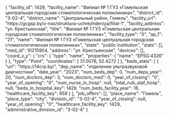 {
    "facility_id": 1429,
    "facility_name": "Филиал № 1 ГУЗ «Гомельская центральная городская стоматологическая поликлиника»",
    "district_id": "3-02-4",
    "district_name": "Центральный район, Гомель",
    "facility_url": "https:\/\/gcgsp.by\/o-nas\/struktura-uchrezhdeniya\/filial-1",
    "facility_address": "ул. Крестьянская",
    "title": "Филиал № 1 ГУЗ «Гомельская центральная городская стоматологическая поликлиника»",
    "facility_type": "0",
    "ap_1": "21",
    "name": "Филиал № 1 ГУЗ «Гомельская центральная городская стоматологическая поликлиника»",
    "state": "public institution",
    "stats": [],
    "med_id": 10215904,
    "address": "ул. Крестьянская",
    "devices": [],
    "coord_x_y": {
        "crs": {
            "type": "name",
            "properties": {
                "name": "EPSG:4326"
            }
        },
        "type": "Point",
        "coordinates": [
            31.0078,
            52.4272
        ]
    },
    "beds_stats": [
        {
            "url": "https:\/\/14crp.by\/",
            "dep_name": "отделение ультразвуковой диагностики",
            "date_year": "2023",
            "num_beds_dep": 0,
            "num_deps_year": 20,
            "num_doctors_dep": 3,
            "num_doctors_med": 0,
            "year_of_closing": "0",
            "year_of_opening": "0",
            "num_nurse_in_hosp": null,
            "total_nub_staf_hosp": null,
            "beds_in_hospital_key": 1429,
            "num_beds_facility_year": 16,
            "healthcare_facility_key": 959
        }
    ],
    "job_offers": [],
    "place_name": "Гомель",
    "place_type": "city",
    "division_id": "3-02-4",
    "year_of_closing": null,
    "year_of_opening": "0",
    "healthcare_facility_key": 1429,
    "administrative_division_id": "3-02-4"
}